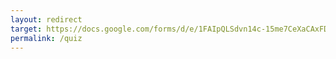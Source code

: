 ```yaml
---
layout: redirect
target: https://docs.google.com/forms/d/e/1FAIpQLSdvn14c-15me7CeXaCAxFDQr9Xs22tDVnVUNSXBsa1M-8fvNg/viewform?usp=sf_link
permalink: /quiz
---
```

